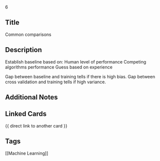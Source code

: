 6

## Title
Common comparisons

## Description
Establish baseline based on:
Human level of performance
Competing algorithms performance
Guess based on experience

Gap between baseline and training tells if there is high bias.
Gap between cross validation and training tells if high variance.


## Additional Notes


## Linked Cards
{{ direct link to another card }}

## Tags
[[Machine Learning]] 
